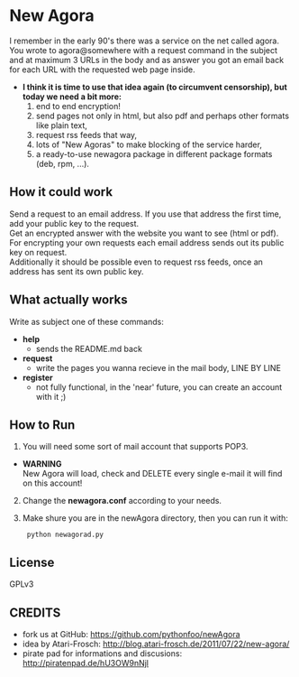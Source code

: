 # New Agora #

I remember in the early 90's there was a service on the net called agora.  
You wrote to agora@somewhere with a request command in the subject and at maximum 3 URLs in the body and as answer you got an email back for each URL with the requested web page inside. 

* **I think it is time to use that idea again (to circumvent censorship), but today we need a bit more:**
  1. end to end encryption!
  2. send pages not only in html, but also pdf and perhaps other formats like plain text,
  3. request rss feeds that way,
  4. lots of "New Agoras" to make blocking of the service harder,
  5. a ready-to-use newagora package in different package formats (deb, rpm, ...).

## How it could work ##

Send a request to an email address. If you use that address the first time, add your public key to the request.  
Get an encrypted answer with the website you want to see (html or pdf).  
For encrypting your own requests each email address sends out its public key on request.  
Additionally it should be possible even to request rss feeds, once an address has sent its own public key.

## What actually works ##

Write as subject one of these commands:

* **help**
  - sends the README.md back
* **request**
  - write the pages you wanna recieve in the mail body, LINE BY LINE
* **register**
  - not fully functional, in the 'near' future, you can create an account with it ;)

## How to Run ##

1. You will need some sort of mail account that supports POP3.
  - **WARNING**  
    New Agora will load, check and DELETE every single e-mail it will find on this account!
2. Change the **newagora.conf** according to your needs.
3. Make shure you are in the newAgora directory, then you can run it with:  

        python newagorad.py


## License ##

GPLv3

## CREDITS ##

* fork us at GitHub: https://github.com/pythonfoo/newAgora
* idea by Atari-Frosch: http://blog.atari-frosch.de/2011/07/22/new-agora/
* pirate pad for informations and discusions: http://piratenpad.de/hU3OW9nNjl
